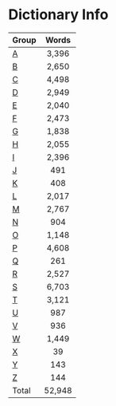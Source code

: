﻿Dictionary Info
=======


|Group|Words|
|-----|:------:|
|[A](A.json)|3,396|
|[B](B.json)|2,650|
|[C](C.json)|4,498|
|[D](D.json)|2,949|
|[E](E.json)|2,040|
|[F](F.json)|2,473|
|[G](G.json)|1,838|
|[H](H.json)|2,055|
|[I](I.json)|2,396|
|[J](J.json)|491|
|[K](K.json)|408|
|[L](L.json)|2,017|
|[M](M.json)|2,767|
|[N](N.json)|904|
|[O](O.json)|1,148|
|[P](P.json)|4,608|
|[Q](Q.json)|261|
|[R](R.json)|2,527|
|[S](S.json)|6,703|
|[T](T.json)|3,121|
|[U](U.json)|987|
|[V](V.json)|936|
|[W](W.json)|1,449|
|[X](X.json)|39|
|[Y](Y.json)|143|
|[Z](Z.json)|144|
|Total|52,948|
